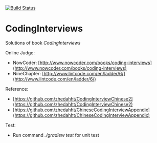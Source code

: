 [![Build Status](https://travis-ci.org/Muxter/CodingInterviews.svg?branch=master)](https://travis-ci.org/Muxter/CodingInterviews)

# CodingInterviews
Solutions of book *CodingInterviews*

Online Judge: 
 - NowCoder: [http://www.nowcoder.com/books/coding-interviews](http://www.nowcoder.com/books/coding-interviews)
 - NineChapter: [http://www.lintcode.com/en/ladder/6/](http://www.lintcode.com/en/ladder/6/)

Reference:
 - [https://github.com/zhedahht/CodingInterviewChinese2](https://github.com/zhedahht/CodingInterviewChinese2)
 - [https://github.com/zhedahht/ChineseCodingInterviewAppendix](https://github.com/zhedahht/ChineseCodingInterviewAppendix)
 
 Test:
 - Run command *./gradlew test* for unit test 
